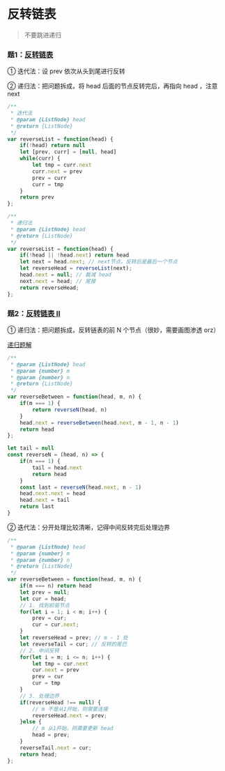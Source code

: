 # 反转链表

> 不要跳进递归

### 题1：[反转链表](https://leetcode-cn.com/problems/reverse-linked-list/)

① 迭代法：设 prev  依次从头到尾进行反转

② 递归法：把问题拆成，将 head 后面的节点反转完后，再指向 head ，注意 next

```javascript
/**
 * 迭代法
 * @param {ListNode} head
 * @return {ListNode}
 */
var reverseList = function(head) {
    if(!head) return null
    let [prev, curr] = [null, head]
    while(curr) {
        let tmp = curr.next
        curr.next = prev
        prev = curr
        curr = tmp
    }
    return prev
};
```

```javascript
/**
 * 递归法
 * @param {ListNode} head
 * @return {ListNode}
 */
var reverseList = function(head) {
    if(!head || !head.next) return head
    let next = head.next; // next节点，反转后是最后一个节点
    let reverseHead = reverseList(next);
    head.next = null; // 裁减 head
    next.next = head; // 尾接
    return reverseHead;
};
```

### 题2：[反转链表 II](https://leetcode-cn.com/problems/reverse-linked-list-ii/)

① 递归法：把问题拆成，反转链表的前 N 个节点（很妙，需要画图渗透 orz）

[递归题解](https://leetcode-cn.com/problems/reverse-linked-list-ii/solution/bu-bu-chai-jie-ru-he-di-gui-di-fan-zhuan-lian-biao/)

```javascript
/**
 * @param {ListNode} head
 * @param {number} m
 * @param {number} n
 * @return {ListNode}
 */
var reverseBetween = function(head, m, n) {
    if(m === 1) {
        return reverseN(head, n)
    }
    head.next = reverseBetween(head.next, m - 1, n - 1)
    return head
};

let tail = null
const reverseN = (head, n) => {
    if(n === 1) {
        tail = head.next
        return head
    }
    const last = reverseN(head.next, n - 1)
    head.next.next = head
    head.next = tail
    return last
}
```

② 迭代法：分开处理比较清晰，记得中间反转完后处理边界

```javascript
/**
 * @param {ListNode} head
 * @param {number} m
 * @param {number} n
 * @return {ListNode}
 */
var reverseBetween = function(head, m, n) {
    if(m === n) return head
    let prev = null;
    let cur = head;
    // 1. 找到前驱节点
    for(let i = 1; i < m; i++) {
        prev = cur;
        cur = cur.next;
    }
    let reverseHead = prev; // m - 1 处
    let reverseTail = cur; // 反转的尾巴
    // 2. 中间反转
    for(let i = m; i <= n; i++) {
        let tmp = cur.next
        cur.next = prev
        prev = cur
        cur = tmp
    }
    // 3. 处理边界
    if(reverseHead !== null) {
        // m 不是从1开始，则需要连接
        reverseHead.next = prev;
    }else {
        // m 从1开始，则需要更新 head
        head = prev; 
    }
    reverseTail.next = cur;
    return head;
};
```

